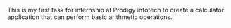 This is my first task for internship at Prodigy infotech to create a calculator application that can perform basic 
arithmetic operations.
